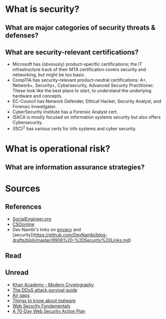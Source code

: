
# What is security? 


## What are major categories of security threats & defenses?


## What are security-relevant certifications?

- Microsoft has (obviously) product-specific certifications; the IT infrastructure track of their MTA certification covers security and networking, but might be too basic. 
- CompTIA has security-relevant product-neutral certifications: A+, Network+, Security+, Cybersecurity, Advanced Security Practitioner. These look like the best place to start, to understand the underlying hardware and concepts. 
- EC-Council has Network Defender, Ethical Hacker, Security Analyst, and Forensic Investigator.
- CyberSecurity Institute has a Forensic Analyst cert.
- ISACA is mostly focused on information systems security but also offers Cybersecurity.
- (ISC)<sup>2</sup> has various certs for info systems and cyber security.




# What is operational risk? 

## What are information assurance strategies?





# Sources

## References

- [SocialEngineer.org](http://SocialEngineer.org)
- [CSOonline](http://www.csoonline.com/)
- Dev Nambi's links on [privacy](https://github.com/DevNambi/blog-drafts/blob/master/9914%20-%20Privacy%20and%20Security.md) and [security])https://github.com/DevNambi/blog-drafts/blob/master/9906%20-%20Security%20Links.md)

## Read

## Unread

- [Khan Academy - Modern Cryptography](https://www.khanacademy.org/computing/computer-science/cryptography/modern-crypt/v/the-fundamental-theorem-of-arithmetic-1)
- [The DDoS attack survival guide](http://www.csoonline.com/article/2125101/data-protection/the-ddos-attack-survival-guide--2013-edition.html)
- [Air gaps](https://www.schneier.com/blog/archives/2013/10/air_gaps.html)
- [Things to know about malware](https://ciso.uw.edu/site/files/Things_to_know_about_malware.pdf)
- [Web Security Fundamentals](https://info.varonis.com/web-security-fundamentals?utm_campaign=web-security-fundamentals&amp;utm_medium=display&amp;utm_source=facebook.com)
- [A 70-Day Web Security Action Plan](https://medium.com/@TeacherC/90dayactionplan-ff86b1de6acb#.deqwp8xez)



